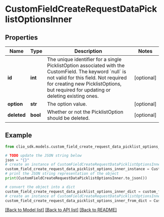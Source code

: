 # CustomFieldCreateRequestDataPicklistOptionsInner


## Properties

Name | Type | Description | Notes
------------ | ------------- | ------------- | -------------
**id** | **int** | The unique identifier for a single PicklistOption associated with the CustomField. The keyword &#x60;null&#x60; is not valid for this field. Not required for creating new PicklistOptions, but required for updating or deleting existing ones. | [optional] 
**option** | **str** | The option value. | [optional] 
**deleted** | **bool** | Whether or not the PicklistOption should be deleted. | [optional] 

## Example

```python
from clio_sdk.models.custom_field_create_request_data_picklist_options_inner import CustomFieldCreateRequestDataPicklistOptionsInner

# TODO update the JSON string below
json = "{}"
# create an instance of CustomFieldCreateRequestDataPicklistOptionsInner from a JSON string
custom_field_create_request_data_picklist_options_inner_instance = CustomFieldCreateRequestDataPicklistOptionsInner.from_json(json)
# print the JSON string representation of the object
print(CustomFieldCreateRequestDataPicklistOptionsInner.to_json())

# convert the object into a dict
custom_field_create_request_data_picklist_options_inner_dict = custom_field_create_request_data_picklist_options_inner_instance.to_dict()
# create an instance of CustomFieldCreateRequestDataPicklistOptionsInner from a dict
custom_field_create_request_data_picklist_options_inner_from_dict = CustomFieldCreateRequestDataPicklistOptionsInner.from_dict(custom_field_create_request_data_picklist_options_inner_dict)
```
[[Back to Model list]](../README.md#documentation-for-models) [[Back to API list]](../README.md#documentation-for-api-endpoints) [[Back to README]](../README.md)


